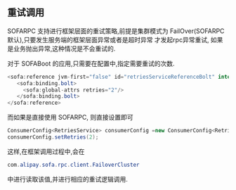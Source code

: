 ## 重试调用
SOFARPC 支持进行框架层面的重试策略,前提是集群模式为 FailOver(SOFARPC 默认),只要发生服务端的框架层面异常或者是超时异常 才发起rpc异常重试,
如果是业务抛出异常,这种情况是不会重试的.

对于 SOFABoot 的应用,只需要在配置中,指定需要重试的次数.
```java
<sofa:reference jvm-first="false" id="retriesServiceReferenceBolt" interface="com.alipay.sofa.rpc.samples.retries.RetriesService">
   <sofa:binding.bolt>
     <sofa:global-attrs retries="2"/>
   </sofa:binding.bolt>
</sofa:reference>

```


而如果是直接使用 SOFARPC, 则直接设置即可

```java
ConsumerConfig<RetriesService> consumerConfig =new ConsumerConfig<RetriesService>();
consumerConfig.setRetries(2);
```

这样,在框架调用过程中,会在
```java
com.alipay.sofa.rpc.client.FailoverCluster
```
中进行读取该值,并进行相应的重试逻辑调用.


